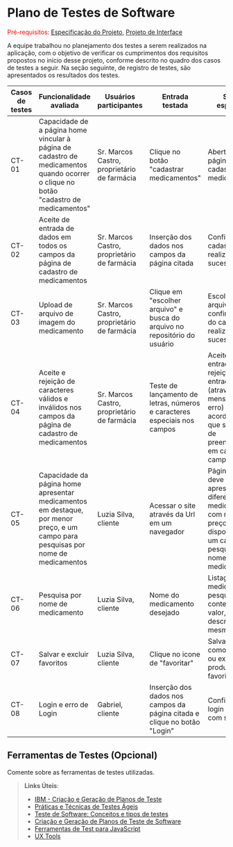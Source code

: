 # Plano de Testes de Software

<span style="color:red">Pré-requisitos: <a href="2-Especificação do Projeto.md"> Especificação do Projeto</a></span>, <a href="3-Projeto de Interface.md"> Projeto de Interface</a>

<!--
 Apresente os cenários de testes utilizados na realização dos testes da sua aplicação. Escolha cenários de testes que demonstrem os requisitos sendo satisfeitos.

Enumere quais cenários de testes foram selecionados para teste. Neste tópico o grupo deve detalhar quais funcionalidades avaliadas, o grupo de usuários que foi escolhido para participar do teste e as ferramentas utilizadas.
.-->

A equipe trabalhou no planejamento dos testes a serem realizados na aplicação, com o objetivo de verificar os cumprimentos dos requisitos propostos no início desse projeto, conforme descrito no quadro dos casos de testes a seguir. Na seção seguinte, de registro de testes, são apresentados os resultados dos testes.

| Casos de testes | Funcionalidade avaliada                                                                                                               | Usuários participantes                       | Entrada testada                                                           | Saída esperada                                                                                                                        | 
|-----------------|---------------------------------------------------------------------------------------------------------------------------------------|----------------------------------------------|---------------------------------------------------------------------------|---------------------------------------------------------------------------------------------------------------------------------------|
| CT-01           | Capacidade de a página home vincular à página de cadastro de medicamentos quando ocorrer o clique no botão "cadastro de medicamentos" | Sr. Marcos Castro, proprietário de farmácia  | Clique no botão "cadastrar medicamentos"                                  | Abertura da página de cadastro de medicamentos                                                                                        |
| CT-02           | Aceite de entrada de dados em todos os campos da página de cadastro de medicamentos                                                   | Sr. Marcos Castro, proprietário de farmácia  | Inserção dos dados nos campos da página citada                            | Confirmar cadastro realizado com sucesso                                                                                              |
| CT-03           | Upload de arquivo de imagem do medicamento                                                                                            | Sr. Marcos Castro, proprietário de farmácia  | Clique em "escolher arquivo" e busca do arquivo no repositório do usuário | Escolha do arquivo e confirmação do cadastro realizado com sucesso                                                                    |
| CT-04           | Aceite e rejeição de caracteres válidos e inválidos nos campos da página de cadastro de medicamentos                                  | Sr. Marcos Castro, proprietário de farmácia  | Teste de lançamento de letras, números e caracteres especiais nos campos  | Aceite de entrada e rejeição de entrada (através de mensagem de erro) de acordo com o que se espera de preenchimento em cada campo    |
| CT-05           | Capacidade da página home apresentar medicamentos em destaque, por menor preço, e um campo para pesquisas por nome de medicamentos    | Luzia Silva, cliente                         | Acessar o site através da Url em um navegador                             | Página home deve apresentar diferentes medicamentos com menores preços e disponibilizar um campo de pesquisa por nome de medicamentos |
| CT-06           | Pesquisa por nome de medicamento                                                                                                      | Luzia Silva, cliente                         | Nome do medicamento desejado                                              | Listagem do medicamento pesquisado contendo valor, nome e descrição do mesmo                                                          |
| CT-07           | Salvar e excluir favoritos                                                                                                            | Luzia Silva, cliente                         | Clique no icone de  "favoritar"                                           | Salvar produto como favorito ou excluir produto de favoritos                                               |
| CT-08           | Login e erro de Login                                                                                                            | Gabriel, cliente                         | Inserção dos dados nos campos da página citada  e clique no botão "Login" |Confirmar login realizado com sucesso
 
## Ferramentas de Testes (Opcional)

Comente sobre as ferramentas de testes utilizadas.
 
> **Links Úteis**:
> - [IBM - Criação e Geração de Planos de Teste](https://www.ibm.com/developerworks/br/local/rational/criacao_geracao_planos_testes_software/index.html)
> - [Práticas e Técnicas de Testes Ágeis](http://assiste.serpro.gov.br/serproagil/Apresenta/slides.pdf)
> - [Teste de Software: Conceitos e tipos de testes](https://blog.onedaytesting.com.br/teste-de-software/)
> - [Criação e Geração de Planos de Teste de Software](https://www.ibm.com/developerworks/br/local/rational/criacao_geracao_planos_testes_software/index.html)
> - [Ferramentas de Test para JavaScript](https://geekflare.com/javascript-unit-testing/)
> - [UX Tools](https://uxdesign.cc/ux-user-research-and-user-testing-tools-2d339d379dc7)
